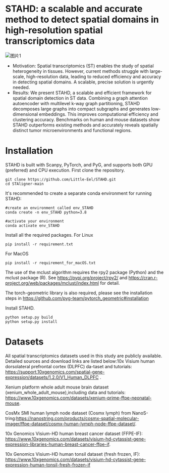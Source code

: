 # STAHD: a scalable and accurate method to detect spatial domains in high-resolution spatial transcriptomics data

![图片1](https://github.com/user-attachments/assets/6fc87200-a4d5-44ce-b6db-b66687adec7f)

- Motivation: Spatial transcriptomics (ST) enables the study of spatial heterogeneity in tissues. However, current methods struggle with large-scale, high-resolution data, leading to reduced efficiency and accuracy in detecting spatial domains. A scalable, precise solution is urgently needed.
- Results: We present STAHD, a scalable and efficient framework for spatial domain detection in ST data. Combining a graph attention autoencoder with multilevel k-way graph partitioning, STAHD decomposes large graphs into compact subgraphs and generates low-dimensional embeddings. This improves computational efficiency and clustering accuracy. Benchmarks on human and mouse datasets show STAHD outperforms existing methods and accurately reveals spatially distinct tumor microenvironments and functional regions.

# Installation

STAHD is built with Scanpy, PyTorch, and PyG, and supports both GPU (preferred) and CPU execution.
First clone the repository.

```
git clone https://github.com/Little-Eel/STAHD.git
cd STAligner-main
```

It's recommended to create a separate conda environment for running STAHD:

```
#create an environment called env_STAHD
conda create -n env_STAHD python=3.8

#activate your environment
conda activate env_STAHD
```

Install all the required packages.
For Linux

```
pip install -r requirement.txt
```

For MacOS

```
pip install -r requirement_for_macOS.txt
```

The use of the mclust algorithm requires the rpy2 package (Python) and the mclust package (R). See https://pypi.org/project/rpy2/ and https://cran.r-project.org/web/packages/mclust/index.html for detail.

The torch-geometric library is also required, please see the installation steps in https://github.com/pyg-team/pytorch_geometric#installation

Install STAHD.

```
python setup.py build
python setup.py install
```

# Datasets

All spatial transcriptomics datasets used in this study are publicly available. Detailed sources and download links are listed below:10x Visium human dorsolateral prefrontal cortex (DLPFC) da-taset and tutorials:
https://support.10xgenomics.com/spatial-gene-expression/datasets/1.2.0/V1_Human_DLPFC .

Xenium platform whole adult mouse brain dataset (xenium_whole_adult_mouse),including data and tutorials:
https://www.10xgenomics.com/datasets/xenium-prime-ffpe-neonatal-mouse. 

CosMx SMI human lymph node dataset (Cosmx lymph) from NanoS-tring:https://nanostring.com/products/cosmx-spatial-molecular-imager/ffpe-dataset/cosmx-human-lymph-node-ffpe-dataset/. 

10x Genomics Visium-HD human breast cancer dataset (FFPE-IF):
https://www.10xgenomics.com/datasets/visium-hd-cytassist-gene-expression-libraries-human-breast-cancer-ffpe-if. 

10x Genomics Visium-HD human tonsil dataset (fresh frozen, IF):
https://www.10xgenomics.com/datasets/visium-hd-cytassist-gene-expression-human-tonsil-fresh-frozen-if
